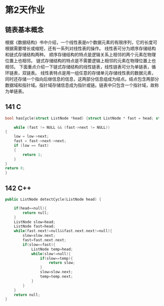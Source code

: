 # 第2天作业
## 链表基本概念
根据《数据结构》书中介绍，一个线性表是n个数据元素的有限序列，它的长度可根据需要增长或缩短，还有一系列对线性表的操作。
线性表可分为顺序存储结构和链式存储结构两种。
顺序存储结构的特点是逻辑关系上相邻的两个元素在物理位置上也相邻。
链式存储结构的特点是不需要逻辑上相邻的元素在物理位置上也相邻。
下面重点介绍一下链式存储结构的线性链表，线性链表可分为单链表，循环链表，双链表。
线性表特点是用一组任意的存储单元存储线性表的数据元素，同时还存储一个指向后继信息的信息，这两部分信息组成为结点。结点包含两部分数据域和指针域。指针域存储信息成为指针或链。链表中只包含一个指针域，故称为单链表。
## 141 C
```C
bool hasCycle(struct ListNode *head) {struct ListNode * fast = head; struct ListNode * low = head;
    
    while (fast != NULL && (fast->next != NULL))
{
    low = low->next;
    fast = fast->next->next;
    if (low == fast)
    {
        return 1;
    }
}
return 0;
}
```
## 142 C++
```C++
public ListNode detectCycle(ListNode head) {

    if(head==null){
        return null;
    }
    ListNode slow=head;
    ListNode fast=head;
    while(fast.next!=null&&fast.next.next!=null){
        slow=slow.next;
        fast=fast.next.next;
        if(slow==fast){
            ListNode temp=head;
            while(slow!=null){
                if(slow==temp){
                    return slow;
                }
                slow=slow.next;
                temp=temp.next;
            }
        }
    }
    return null;
}
```
